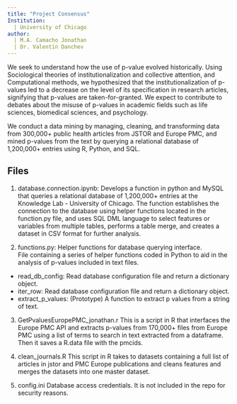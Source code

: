 ```yaml
---
title: "Project Consensus"
Institution: 
  | University of Chicago
author: 
  | M.A. Camacho Jonathan 
  | Dr. Valentin Danchev
---
```


We seek to understand how the use of p-value evolved historically. Using Sociological theories of institutionalization and collective attention, and Computational methods, we hypothesized that the institutionalization of p-values led to a decrease on the level of its specification in research articles, signifying that p-values are taken-for-granted. We expect to contribute to debates about the misuse of p-values in academic fields such as life sciences, biomedical sciences, and psychology.

We conduct a data mining by managing, cleaning, and transforming data from 300,000+ public health articles from JSTOR and Europe PMC, and mined p-values from the text by querying a relational database of 1,200,000+ entries using R, Python, and SQL. 
## Files

1. database.connection.ipynb: 
Develops a function in python and MySQL that queries a relational database of 1,200,000+ entries at the Knowledge Lab - University of Chicago. The function establishes the connection to the database using helper functions located in the function.py file, and uses SQL DML language to select features or variables from multiple tables, performs a table merge, and creates a dataset in CSV format for further analysis. 

2. functions.py: Helper functions for database querying interface.  
File containing a series of helper functions coded in Python to aid in the analysis of p-values included in text files. 
- read_db_config: Read database configuration file and return a dictionary object.
- iter_row: Read database configuration file and return a dictionary object.
- extract_p_values: (Prototype) A function to extract p values from a string of text.

3. GetPvaluesEuropePMC_jonathan.r
This is a script in R that interfaces the Europe PMC API and extracts p-values from 170,000+ files from Europe PMC using a list of terms to search in text extracted from a dataframe. Then it saves a R.data file with the pmcids.

4. clean_journals.R
This script in R takes to datasets containing a full list of articles in jstor and PMC Europe publications and cleans features and merges the datasets into one master dataset.

5. config.ini
Database access credentials. It is not included in the repo for security reasons. 


